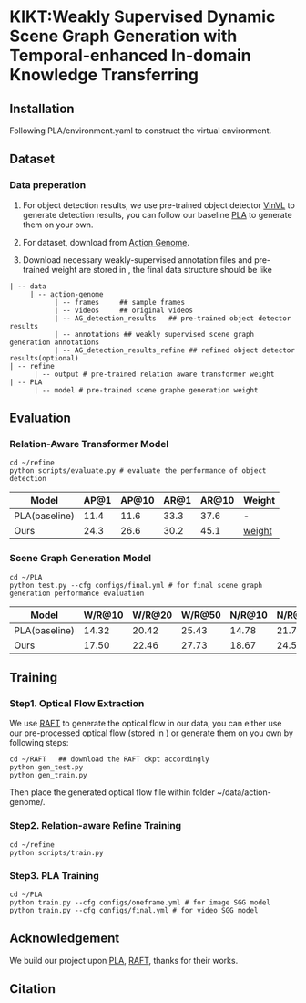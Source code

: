 # KIKT:Weakly Supervised Dynamic Scene Graph Generation with Temporal-enhanced In-domain Knowledge Transferring

## Installation
Following PLA/environment.yaml to construct the virtual environment.

## Dataset
### Data preperation
1. For object detection results, we use pre-trained object detector [VinVL](https://github.com/pzzhang/VinVL) to generate detection results, you can follow our baseline [PLA](https://github.com/zjucsq/PLA/tree/master) to generate them on your own.

2. For dataset, download from [Action Genome](https://github.com/JingweiJ/ActionGenome).

3. Download necessary weakly-supervised annotation files and pre-trained weight are stored in [](), the final data structure should be like

```
| -- data
     | -- action-genome
           | -- frames     ## sample frames
           | -- videos     ## original videos
           | -- AG_detection_results   ## pre-trained object detector results
           | -- annotations ## weakly supervised scene graph generation annotations
           | -- AG_detection_results_refine ## refined object detector results(optional)
| -- refine
      | -- output # pre-trained relation aware transformer weight
| -- PLA
      | -- model # pre-trained scene graphe generation weight
```

## Evaluation

### Relation-Aware Transformer Model
```
cd ~/refine
python scripts/evaluate.py # evaluate the performance of object detection
```
| Model  | AP@1 |AP@10|AR@1 | AR@10|Weight|
| --- | ----------- |----- |----- |----- |----- |
|PLA(baseline)    | 11.4 |11.6 |33.3 |37.6| -|
| Ours  | 24.3|26.6|30.2|45.1|[weight]()|

### Scene Graph Generation Model
```
cd ~/PLA
python test.py --cfg configs/final.yml # for final scene graph generation performance evaluation
```
| Model  | W/R@10|W/R@20|W/R@50|N/R@10|N/R@20|N/R@50|weight|
| --- | ----------- |----- |----- |----- |----- |----- |----- |
|PLA(baseline)    | 14.32|20.42|25.43|14.78|21.72|30.87|-|
| Ours  | 17.50 |22.46| 27.73| 18.67| 24.52| 33.65|[weight]()|
## Training

### Step1. Optical Flow Extraction
We use [RAFT](https://github.com/princeton-vl/RAFT) to generate the optical flow in our data, you can either use our pre-processed optical flow (stored in []()) or generate them on you own by following steps:

```
cd ~/RAFT   ## download the RAFT ckpt accordingly
python gen_test.py
python gen_train.py
```
Then place the generated optical flow file within folder ~/data/action-genome/.
### Step2. Relation-aware Refine Training
```
cd ~/refine
python scripts/train.py 
```
### Step3. PLA Training
```
cd ~/PLA
python train.py --cfg configs/oneframe.yml # for image SGG model
python train.py --cfg configs/final.yml # for video SGG model
```
## Acknowledgement
We build our project upon [PLA](https://github.com/zjucsq/PLA/tree/master), [RAFT](https://github.com/princeton-vl/RAFT), thanks for their works.
## Citation
```
```



